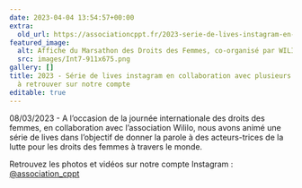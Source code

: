 ```yaml
---
date: 2023-04-04 13:54:57+00:00
extra:
  old_url: https://associationcppt.fr/2023-serie-de-lives-instagram-en-collaboration-avec-plusieurs-associations-a-retrouver-sur-notre-compte-acppt-association_cppt-photos-et-videos-instagram/
featured_image:
  alt: Affiche du Marsathon des Droits des Femmes, co-organisé par WILILO et ACPPT
  src: images/Int7-911x675.png
gallery: []
title: 2023 - Série de lives instagram en collaboration avec plusieurs associations
  à retrouver sur notre compte
editable: true
---
```

08/03/2023 - A l’occasion de la journée internationale des droits des femmes, en collaboration avec l’association Wililo, nous avons animé une série de lives dans l’objectif de donner la parole à des acteurs-trices de la lutte pour les droits des femmes à travers le monde.

Retrouvez les photos et vidéos sur notre compte Instagram : [@association_cppt](https://www.instagram.com/association_cppt/)